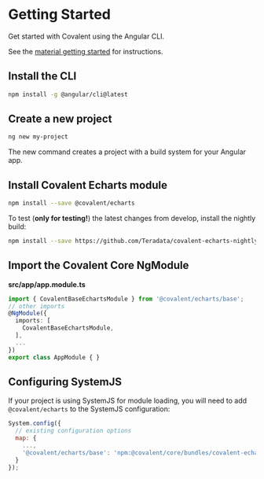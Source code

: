 # Getting Started

Get started with Covalent using the Angular CLI.

See the  [material getting started](https://github.com/angular/material2/blob/master/guides/getting-started.md) for instructions.

## Install the CLI
 
```bash
npm install -g @angular/cli@latest
```
 
## Create a new project
 
```bash
ng new my-project
```

The new command creates a project with a build system for your Angular app.

## Install Covalent Echarts module 

```bash
npm install --save @covalent/echarts
```

To test (__only for testing!__) the latest changes from develop, install the nightly build:

```bash
npm install --save https://github.com/Teradata/covalent-echarts-nightly.git
```

## Import the Covalent Core NgModule
  
**src/app/app.module.ts**
```ts
import { CovalentBaseEchartsModule } from '@covalent/echarts/base';
// other imports 
@NgModule({
  imports: [
    CovalentBaseEchartsModule,
  ],
  ...
})
export class AppModule { }
```

## Configuring SystemJS
If your project is using SystemJS for module loading, you will need to add `@covalent/echarts` 
to the SystemJS configuration:

```js
System.config({
  // existing configuration options
  map: {
    ...,
    '@covalent/echarts/base': 'npm:@covalent/core/bundles/covalent-echarts-base.umd.min.js',
  }
});
```
